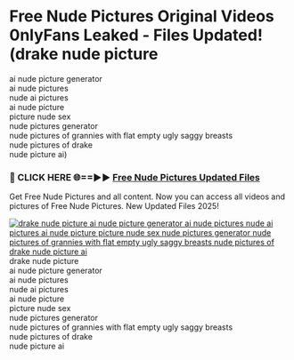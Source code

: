 # Free Nude Pictures Original Videos 0nlyFans Leaked - Files Updated! (drake nude picture<br>
ai nude picture generator<br>
ai nude pictures<br>
nude ai pictures<br>
ai nude picture<br>
picture nude sex<br>
nude pictures generator<br>
nude pictures of grannies with flat empty ugly saggy breasts<br>
nude pictures of drake<br>
nude picture ai)

<h3>🔴 CLICK HERE 🌐==►► <a href="https://tinyurl.com/2p9ay9w9" rel="nofollow">Free Nude Pictures Updated Files</a></h3>

Get Free Nude Pictures and all content. Now you can access all videos and pictures of Free Nude Pictures. New Updated Files 2025!

[![drake nude picture<br>
ai nude picture generator<br>
ai nude pictures<br>
nude ai pictures<br>
ai nude picture<br>
picture nude sex<br>
nude pictures generator<br>
nude pictures of grannies with flat empty ugly saggy breasts<br>
nude pictures of drake<br>
nude picture ai](https://i.imgur.com/KQgVmj3.gif)](https://tinyurl.com/2p9ay9w9)
drake nude picture<br>
ai nude picture generator<br>
ai nude pictures<br>
nude ai pictures<br>
ai nude picture<br>
picture nude sex<br>
nude pictures generator<br>
nude pictures of grannies with flat empty ugly saggy breasts<br>
nude pictures of drake<br>
nude picture ai